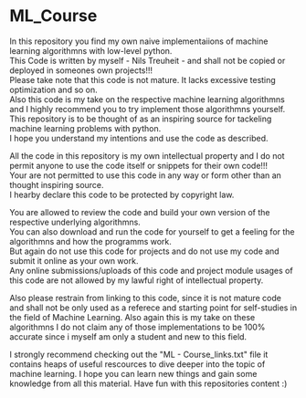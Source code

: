 # ML_Course
In this repository you find my own naive implementaiions of machine learning algorithmns with low-level python. <br>
This Code is written by myself - Nils Treuheit - and shall not be copied or deployed in someones own projects!!! <br>
Please take note that this code is not mature. It lacks excessive testing optimization and so on. <br>
Also this code is my take on the respective machine learning algorithmns and I highly recommend you to try implement those algorithmns yourself. <br>
This repository is to be thought of as an inspiring source for tackeling machine learning problems with python. <br>
I hope you understand my intentions and use the code as described. <br>

All the code in this repository is my own intellectual property and I do not permit anyone to use the code itself or snippets for their own code!!! <br>
Your are not permitted to use this code in any way or form other than an thought inspiring source. <br>
I hearby declare this code to be protected by copyright law. <br>

You are allowed to review the code and build your own version of the respective underlying algorithmns. <br>
You can also download and run the code for yourself to get a feeling for the algorithmns and how the programms work. <br>
But again do not use this code for projects and do not use my code and submit it online as your own work. <br>
Any online submissions/uploads of this code and project module usages of this code are not allowed by my lawful right of intellectual property. <br>

Also please restrain from linking to this code, since it is not mature code and shall not be only used as a referece and starting point for self-studies in the field of Machine Learning. Also again this is my take on these algorithmns I do not claim any of those implementations to be 100% accurate since i myself am only a student and new to this field. <br>


I strongly recommend checking out the "ML - Course_links.txt" file it contains heaps of useful rescources to dive deeper into the topic of machine learning. 
I hope you can learn new things and gain some knowledge from all this material.
Have fun with this repositories content :)
